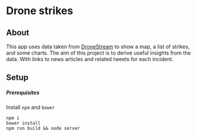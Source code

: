 # Drone strikes

## About

This app uses data taken from [DroneStream](http://dronestre.am/) to show a map,
a list of strikes, and some charts. The aim of this project is to derive useful insights
from the data. With links to news articles and related tweets for each incident. 

## Setup

##### Prerequisites
Install `npm` and `bower`

    npm i
    bower install
    npm run build && node server

